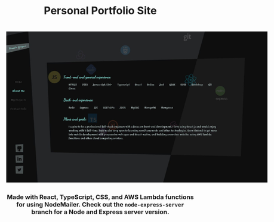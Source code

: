 <div style="text-align: center; width: 100%;">
<h1 style='margin: 2rem auto;'>Personal Portfolio Site<h1>

<div style='margin: 0 auto; width: 700px'  >
    <img src="https://raw.githubusercontent.com/gregoriB/personal-portfolio-site/master/src/images/portfolio-site.jpg" alt="portfolio site"/>
</div>

<div style='width: 900px; margin: 0 auto;'>

</div>

### Made with React, TypeScript, CSS, and AWS Lambda functions for using NodeMailer. Check out the `node-express-server` branch for a Node and Express server version.

#

